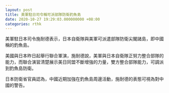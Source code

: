 ```yaml
---
layout: post
title: 美軍駐日司令稱可派部隊防衛釣魚島
date: 2020-10-27 19:29:03.000000000 +08:00
categories: rthk
---
```


美軍駐日本司令施耐德表示，日本自衛隊與美軍可派遣部隊防衛尖閣諸島，即中國稱的釣魚島。

美國與日本昨日起舉行聯合軍演，施耐德說，美軍與日本自衛隊正努力整合部隊的能力，而聯合演習清楚展示美日同盟不斷增強的力量，雙方整合部隊能力，可調派到釣魚島防衛。

日本防衛省官員認為，中國近期加強在釣魚島周邊活動，施耐德的表態可視為對中國的警告。
